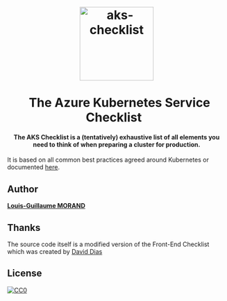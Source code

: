 <h1 align="center">
<br>
  <img src="https://raw.githubusercontent.com/lgmorand/aks-checklist/master/src/img/banners/logo-aks-checklist.png" alt="aks-checklist" width="170">
  <br>
    <br>
  The Azure Kubernetes Service Checklist
  <br>
</h1>

<h4 align="center">The AKS Checklist is a (tentatively) exhaustive list of all elements you need to think of when preparing a cluster for production.</h4>


It is based on all common best practices agreed around Kubernetes or documented [here](https://docs.microsoft.com/en-us/azure/aks/best-practices).


## Author

**[Louis-Guillaume MORAND](https://github.com/lgmorand)**

## Thanks

The source code itself is a modified version of the Front-End Checklist which was created by [David Dias](https://github.com/thedaviddias)

## License

[![CC0](https://i.creativecommons.org/p/zero/1.0/88x31.png)](https://creativecommons.org/publicdomain/zero/1.0/)
